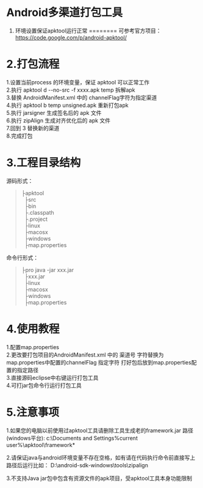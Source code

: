 Android多渠道打包工具
========

1. 环境设置保证apktool运行正常
========
可参考官方项目：https://code.google.com/p/android-apktool/

2.打包流程
========
1.设置当前process 的环境变量，保证 apktool 可以正常工作<br />
2.执行 apktool d --no-src -f xxxx.apk temp 拆解apk<br />
3.替换 AndroidManifest.xml 中的 channelFlag字符为指定渠道<br />
4.执行 apktool b temp unsigned.apk 重新打包apk<br />
5.执行 jarsigner 生成签名后的 apk 文件<br />
6.执行 zipAlign 生成对齐优化后的 apk 文件<br />
7.回到 3 替换新的渠道<br />
8.完成打包<br />


3.工程目录结构
========
源码形式：<br />

> ├apktool<br />
> &nbsp;&nbsp;├src<br />
> &nbsp;&nbsp;├bin<br />
> &nbsp;&nbsp;├.classpath<br />
> &nbsp;&nbsp;├.project<br />
> &nbsp;&nbsp;├linux<br />
> &nbsp;&nbsp;├macosx<br />
> &nbsp;&nbsp;├windows<br />
> &nbsp;&nbsp;├map.properties<br />
 
命令行形式：<br />
> ├pro java -jar xxx.jar<br />
> &nbsp;&nbsp;├xxx.jar<br />
> &nbsp;&nbsp;├linux<br />
> &nbsp;&nbsp;├macosx<br />
> &nbsp;&nbsp;├windows<br />
> &nbsp;&nbsp;├map.properties<br />

4.使用教程
========
1.配置map.properties<br />
2.更改要打包项目的AndroidManifest.xml 中的 渠道号 字符替换为map.properties中配置的channelFlag
指定字符 打好包后放到map.properties配置的指定路径<br />
3.直接源码eclipse中右键运行打包工具<br />
4.可打jar包命令行运行打包工具<br />

5.注意事项
========
1.如果您的电脑以前使用过apktool工具请删除工具生成老的framework.jar 路径(windows平台):
c:\Documents and Settings\%current user%\apktool\framework\*

2.请保证java与android环境变量不存在空格，如有请在代码执行命令前直接写上路径后运行比如：
D:\android-sdk-windows\tools\zipalign

3.不支持Java jar包中包含有资源文件的apk项目，受apktool工具本身功能限制
